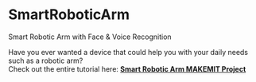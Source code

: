 # SmartRoboticArm
Smart Robotic Arm with Face & Voice Recognition

Have you ever wanted a device that could help you with your daily needs such as a robotic arm? <br>
Check out the entire tutorial here: <a href="http://www.deviceplus.com/?p=5922&preview_id=5922&preview_nonce=42350d3525&post_format=standard&preview=true"><b>Smart Robotic Arm MAKEMIT Project</b></a>
